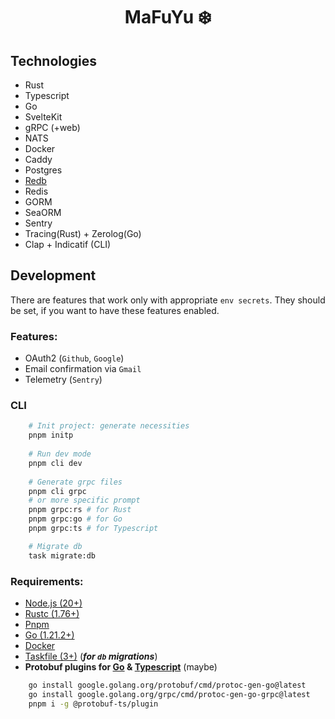 # <p style="text-align: center;">MaFuYu ❄️</p>

## Technologies

- Rust
- Typescript
- Go
- SvelteKit
- gRPC (+web)
- NATS
- Docker
- Caddy
- Postgres
- [Redb](https://github.com/cberner/redb)
- Redis
- GORM
- SeaORM
- Sentry
- Tracing(Rust) + Zerolog(Go)
- Clap + Indicatif (CLI)

## Development
 
There are features that work only with appropriate `env secrets`. They should be set, if you want to have these features enabled.
### Features: 
- OAuth2 (`Github`, `Google`)
- Email confirmation via `Gmail`
- Telemetry (`Sentry`)

### CLI

```sh
    # Init project: generate necessities
    pnpm initp
    
    # Run dev mode
    pnpm cli dev
    
    # Generate grpc files
    pnpm cli grpc
    # or more specific prompt
    pnpm grpc:rs # for Rust
    pnpm grpc:go # for Go
    pnpm grpc:ts # for Typescript

    # Migrate db
    task migrate:db
```


### Requirements:

- [Node.js (20+)](https://nodejs.org/en)
- [Rustc (1.76+)](https://www.rust-lang.org)
- [Pnpm](https://pnpm.io/)
- [Go (1.21.2+)](https://go.dev/)
- [Docker](https://docs.docker.com/engine/)
- [Taskfile (3+)](https://taskfile.dev) (***for `db` migrations***)
- **Protobuf plugins for [Go](https://go.dev/) & [Typescript](https://www.typescriptlang.org/)** (maybe)
```sh
    go install google.golang.org/protobuf/cmd/protoc-gen-go@latest
    go install google.golang.org/grpc/cmd/protoc-gen-go-grpc@latest
    pnpm i -g @protobuf-ts/plugin
```